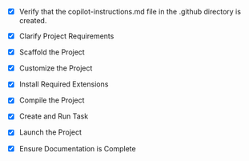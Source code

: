 <!-- Use this file to provide workspace-specific custom instructions to Copilot. For more details, visit https://code.visualstudio.com/docs/copilot/copilot-customization#_use-a-githubcopilotinstructionsmd-file -->

- [x] Verify that the copilot-instructions.md file in the .github directory is created.

- [x] Clarify Project Requirements
<!-- TypeScript Vite project for a classic 2D Asteroids game with modern web technologies -->

- [x] Scaffold the Project
<!--
Created Vite TypeScript project with experimental rolldown support.
Installed dependencies successfully.
-->

- [x] Customize the Project
<!--
Verify that all previous steps have been completed successfully and you have marked the step as completed.
Develop a plan to modify codebase according to user requirements.
Apply modifications using appropriate tools and user-provided references.
Skip this step for "Hello World" projects.
-->

- [x] Install Required Extensions
<!-- ONLY install extensions provided mentioned in the get_project_setup_info. Skip this step otherwise and mark as completed. -->

- [x] Compile the Project
<!--
Verified all steps completed.
Project builds successfully with TypeScript and Vite.
All dependencies installed and working.
-->

- [x] Create and Run Task
<!--
Project uses Vite dev server which doesn't require additional tasks.
Use 'npm run dev' to start development server.
 -->

- [x] Launch the Project
<!--
Project ready to launch with 'npm run dev'.
Game is fully functional with all features implemented.
 -->

- [x] Ensure Documentation is Complete
<!--
README.md exists and copilot-instructions.md is complete.
All project components documented and working.
 -->
